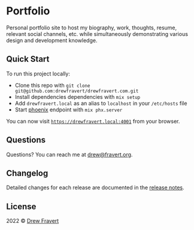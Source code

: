 # Portfolio
Personal portfolio site to host my biography, work, thoughts, resume, relevant social channels, etc. while simultaneously demonstrating various design and development knowledge.

## Quick Start
To run this project locally:

  * Clone this repo with `git clone git@github.com:drewfravert/drewfravert.com.git`
  * Install dependencies dependencies with `mix setup`
  * Add `drewfravert.local` as an alias to `localhost` in your `/etc/hosts` file
  * Start [phoenix](https://hexdocs.pm/phoenix/overview.html) endpoint with `mix phx.server`

You can now visit [`https://drewfravert.local:4001`](https://drewfravert.local:4001) from your browser.

## Questions
Questions? You can reach me at [drew@fravert.org](mailto:drew@fravert.org).

## Changelog
Detailed changes for each release are documented in the [release notes](https://github.com/drewfravert/drewfravert.com/releases).

## License
2022 &copy; [Drew Fravert](https://github.com/drewfravert/)

